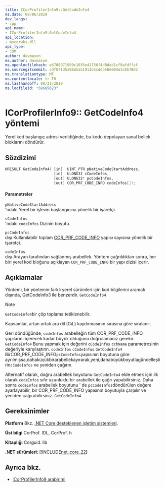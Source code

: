 ```yaml
---
title: ICorProfilerInfo9::GetCodeInfo4
ms.date: 08/06/2019
dev_langs:
- cpp
api_name:
- ICorProfilerInfo9.GetCodeInfo4
api_location:
- mscorwks.dll
api_type:
- COM
author: davmason
ms.author: davmason
ms.openlocfilehash: e6708971909c1035e41786f4d8dad1cf9afdffaf
ms.sourcegitcommit: cdf67135a98a5a51913dacddb58e004a3c867802
ms.translationtype: MT
ms.contentlocale: tr-TR
ms.lasthandoff: 08/21/2019
ms.locfileid: "69665623"
---
```

# <a name="icorprofilerinfo9getcodeinfo4-method"></a>ICorProfilerInfo9:: GetCodeInfo4 yöntemi

Yerel kod başlangıç adresi verildiğinde, bu kodu depolayan sanal bellek bloklarını döndürür.

## <a name="syntax"></a>Sözdizimi

```cpp
HRESULT GetCodeInfo4( [in]  UINT_PTR pNativeCodeStartAddress,
                      [in]  ULONG32 cCodeInfos,
                      [out] ULONG32* pcCodeInfos,
                      [out] COR_PRF_CODE_INFO codeInfos[]);
```

#### <a name="parameters"></a>Parametreler

`pNativeCodeStartAddress` \
'ndaki Yerel bir işlevin başlangıcına yönelik bir işaretçi.

`cCodeInfos` \
'ndaki `codeInfos` Dizinin boyutu.

`pcCodeInfos` \
dışı Kullanılabilir toplam [COR_PRF_CODE_INFO](../../../../docs/framework/unmanaged-api/profiling/cor-prf-code-info-structure.md) yapısı sayısına yönelik bir işaretçi.

`codeInfos` \
dışı Arayan tarafından sağlanmış arabellek. Yöntem çağrıldıktan sonra, her biri yerel kod bloğunu açıklayan `COR_PRF_CODE_INFO` bir yapı dizisi içerir.

## <a name="remarks"></a>Açıklamalar

Yöntemi, bir yöntemin farklı yerel sürümleri için kod bilgilerini aramak dışında, GetCodeInfo3 ile benzerdir. [](../../../../docs/framework/unmanaged-api/profiling/icorprofilerinfo4-getcodeinfo3-method.md) `GetCodeInfo4`

> [!NOTE]
> `GetCodeInfo4`bir çöp toplama tetiklenebilir.

Kapsamlar, artan ortak ara dil (CıL) kaydırmasının sırasına göre sıralanır.

Geri döndüğünde, `codeInfos` arabelleğin tüm COR_PRF_CODE_INFO yapılarını içerecek kadar büyük olduğunu doğrulamanız gerekir. [](../../../../docs/framework/unmanaged-api/profiling/cor-prf-code-info-structure.md) `GetCodeInfo4` Bunu yapmak için değerini `cCodeInfos` `cchName` parametresinin değeriyle karşılaştırın. `codeInfos` `cCodeInfos` `GetCodeInfo4` [](../../../../docs/framework/unmanaged-api/profiling/cor-prf-code-info-structure.md) BirCOR_PRF_CODE_INFO`pcCodeInfos`yapısının boyutuna göre ayrılmışsa,dahaküçükbirarabellekayırarak,yeni,dahabüyükboyutlagüncelleştirin`cCodeInfos` ve yeniden çağırın.

Alternatif olarak, doğru arabellek boyutunu `GetCodeInfo4` elde etmek için ilk olarak `codeInfos` sıfır uzunluklu bir arabellek ile çağrı yapabilirsiniz. Daha sonra `codeInfos` arabellek boyutunu ' de `pcCodeInfos`döndürülen değere ayarlayabilir, bir COR_PRF_CODE_INFO yapısının boyutuyla çarpılır ve yeniden çağırabilirsiniz. [](../../../../docs/framework/unmanaged-api/profiling/cor-prf-code-info-structure.md) `GetCodeInfo4`

## <a name="requirements"></a>Gereksinimler

**Platform** Bkz. [.NET Core desteklenen işletim sistemleri](../../../core/windows-prerequisites.md#net-core-supported-operating-systems).

**Üst bilgi** CorProf. IDL, CorProf. h

**Kitaplığı** Corguid. lib

**.NET sürümleri:** [!INCLUDE[net_core_22](../../../../includes/net-core-22-md.md)]

## <a name="see-also"></a>Ayrıca bkz.

- [ICorProfilerInfo9 arabirimi](../../../../docs/framework/unmanaged-api/profiling/ICorProfilerInfo9-interface.md)
